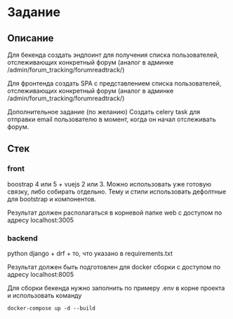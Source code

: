 # Задание

## Описание

Для бекенда создать эндпоинт для получения списка пользователей, отслеживающих конкретный форум (аналог в админке
/admin/forum_tracking/forumreadtrack/)

Для фронтенда создать SPA c представлением списка пользователей, отслеживающих конкретный форум (аналог в админке
/admin/forum_tracking/forumreadtrack/)

Дополнительное задание (по желанию)
Создать celery task для отправки email пользователю в момент, когда он начал отслеживать форум.

## Стек

### front

boostrap 4 или 5 + vuejs 2 или 3. Можно использовать уже готовую связку, либо собирать отдельно. Тему и стили
использовать дефолтные для bootstrap и компонентов.

Результат должен располагаться в корневой папке web с доступом по адресу localhost:3005

### backend

python django + drf + то, что указано в requirements.txt

Результат должен быть подготовлен для docker сборки с доступом по адресу localhost:8005

Для сборки бекенда нужно заполнить по примеру .env в корне проекта и использовать команду

```
docker-compose up -d --build
```
